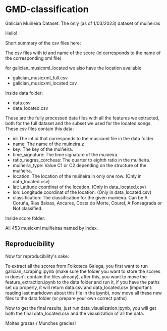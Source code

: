 # GMD-classification
Galician Muiñeira Dataset: The only (as of 1/03/2023) dataset of muiñeiras

Hello!

Short summary of the csv files here:

The csv files with id and name of the score (id corresponds to the name of the corresponding xml file)


for galician_musicxml_located we also have the location available 

* galician_musicxml_full.csv
* galician_musicxml_located.csv

Inside data folder:

* data.csv
* data_located.csv

These are the fully processed data files with all the features we extracted, both for the full dataset
and the subset we used for the located songs. These csv files contain this data:

* id: The int id that corresponds to the musicxml file in the data folder.
* name: The name of the muineira.z
* key: The key of the muiñeira.
* time_signature: The time signature of the muineira.
* ratio_negras_corcheas: The quarter to eighth ratio in the muiñeira.
* muiñeira_type: Value C1 or C2 depending on the structure of the muiñeira.
* location: The location of the muiñeira in only one row. (Only in data_located.csv)
* lat: Latitude coordinat of the location. (Only in data_located.csv)
* lon: Longitude coordinat of the location. (Only in data_located.csv)
* classification: The classification for the given muiñeira. Can be A Coruña, Rias Baixas, Ancares, Costa do Morte, Courel, A Fonsagrada or Not classified.

Inside score folder:

All 453 musicxml muiñeiras named by index.

## Reproducibility
Now for reproducibility's sake:

To extract all the scores from Folkoteca Galega, you first want to run galician_scraping.ipynb
(make sure the folder you want to store the scores in doesn't contain the files already), after this, you want to move the
feature_extraction.ipynb to the data folder and run it, if you have the paths set up properly,
it will return data.csv and data_located.csv (important: reading last markdown about this file in the ipynb), now move all these new files to the data folder (or prepare your own correct paths)

Now to get the final results, just run data_visualization.ipynb, you will get both the final
data_located.csv and the visualization of all the data.

Moitas grazas / Munches gracies!
